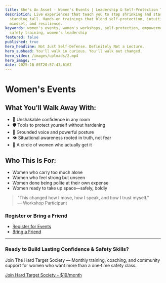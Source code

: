 ```yaml
---
title: She's An Asset - Women's Events | Leadership & Self-Protection Training
description: Live experiences that teach you to stop shrinking and start
  standing tall. Hands-on trainings that blend self-protection, intuition,
  mindset, and resilience.
keywords: women's events, women's workshops, self-protection, empowerment,
  safety training, women's leadership
featured: false
published: true
hero_headline: Not Just Self-Defense. Definitely Not a Lecture.
hero_subhead: You'll walk in curious. You'll walk out changed.
hero_video: /images/uploads/2.mp4
hero_image: ""
date: 2025-10-05T20:57:43.610Z
---
```


# Women's Events

## What You'll Walk Away With:

- 💪 Unshakable confidence in any room
- 🛡️ Tools to protect yourself without hardening
- 🎤 Grounded voice and powerful posture
- 👁️ Situational awareness rooted in truth, not fear
- 👥 A circle of women who actually get it

## Who This Is For:

- Women who carry too much alone
- Women who feel strong but unseen
- Women done being polite at their own expense
- Women ready to take up space—safely, boldly

> "This changed how I move, how I speak, and how I trust myself."  
> — Workshop Participant

### Register or Bring a Friend

- [Register for Events](mailto:support@shesanasset.com?subject=Women's%20Events%20Registration)
- [Bring a Friend](mailto:support@shesanasset.com?subject=Event%20Registration)

---

### Ready to Build Lasting Confidence & Safety Skills?

Join The Hard Target Society — Monthly training, coaching, and community support for women who want more than a one‑time safety class.

[Join Hard Target Society - $19/month](hard-target-society.html)
